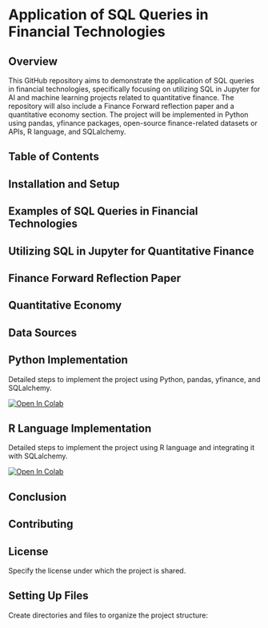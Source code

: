 # Application of SQL Queries in Financial Technologies

## Overview
This GitHub repository aims to demonstrate the application of SQL queries in financial technologies, specifically focusing on utilizing SQL in Jupyter for AI and machine learning projects related to quantitative finance. The repository will also include a Finance Forward reflection paper and a quantitative economy section. The project will be implemented in Python using pandas, yfinance packages, open-source finance-related datasets or APIs, R language, and SQLalchemy.

## Table of Contents
<!-- Table of Contents here -->

## Installation and Setup
<!-- Installation and Setup details here -->

## Examples of SQL Queries in Financial Technologies
<!-- Examples of SQL Queries details here -->

## Utilizing SQL in Jupyter for Quantitative Finance
<!-- Utilizing SQL in Jupyter details here -->

## Finance Forward Reflection Paper
<!-- Finance Forward Reflection Paper details here -->

## Quantitative Economy
<!-- Quantitative Economy details here -->

## Data Sources
<!-- Data Sources details here -->

## Python Implementation
Detailed steps to implement the project using Python, pandas, yfinance, and SQLalchemy.

[![Open In Colab](https://colab.research.google.com/assets/colab-badge.svg)](https://colab.research.google.com/github/your_username/your_repository/blob/main/python/your_notebook.ipynb)

## R Language Implementation
Detailed steps to implement the project using R language and integrating it with SQLalchemy.

[![Open In Colab](https://colab.research.google.com/assets/colab-badge.svg)](https://colab.research.google.com/github/your_username/your_repository/blob/main/r/your_notebook.ipynb)

## Conclusion
<!-- Conclusion details here -->

## Contributing
<!-- Contributing details here -->

## License
Specify the license under which the project is shared.

## Setting Up Files
Create directories and files to organize the project structure:
<!-- Setting up files details here -->

